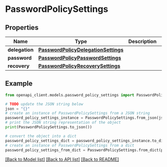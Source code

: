 # PasswordPolicySettings


## Properties

Name | Type | Description | Notes
------------ | ------------- | ------------- | -------------
**delegation** | [**PasswordPolicyDelegationSettings**](PasswordPolicyDelegationSettings.md) |  | [optional] 
**password** | [**PasswordPolicyPasswordSettings**](PasswordPolicyPasswordSettings.md) |  | [optional] 
**recovery** | [**PasswordPolicyRecoverySettings**](PasswordPolicyRecoverySettings.md) |  | [optional] 

## Example

```python
from openapi_client.models.password_policy_settings import PasswordPolicySettings

# TODO update the JSON string below
json = "{}"
# create an instance of PasswordPolicySettings from a JSON string
password_policy_settings_instance = PasswordPolicySettings.from_json(json)
# print the JSON string representation of the object
print(PasswordPolicySettings.to_json())

# convert the object into a dict
password_policy_settings_dict = password_policy_settings_instance.to_dict()
# create an instance of PasswordPolicySettings from a dict
password_policy_settings_from_dict = PasswordPolicySettings.from_dict(password_policy_settings_dict)
```
[[Back to Model list]](../README.md#documentation-for-models) [[Back to API list]](../README.md#documentation-for-api-endpoints) [[Back to README]](../README.md)


